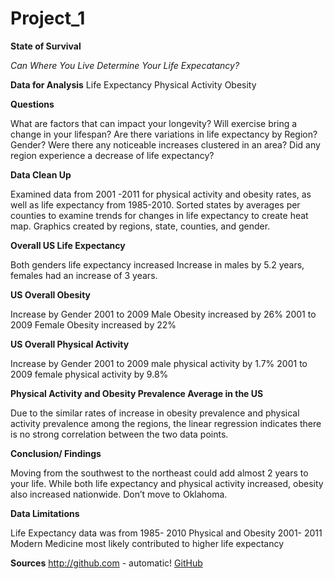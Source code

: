 # Project_1
**State of Survival** 

*Can Where You Live Determine Your Life Expecatancy?* 



**Data for Analysis**
Life Expectancy
Physical Activity 
Obesity


**Questions** 

What are factors that can impact your longevity? 
Will exercise bring a change in your lifespan? 
Are there variations in life expectancy by Region? Gender?
Were there any noticeable increases clustered in an area? 
Did any region experience a decrease of life expectancy? 


**Data Clean Up**

Examined data from 2001 -2011 for physical activity and obesity rates, as well as life expectancy from 1985-2010.
Sorted states by averages per counties to examine trends for changes in life expectancy to create heat map. 
Graphics created by regions, state, counties, and gender. 


**Overall US Life Expectancy** 

Both genders life expectancy increased 
Increase in males by 5.2 years, females had an increase of 3 years. 


**US Overall Obesity**

Increase by Gender
2001 to 2009 Male Obesity increased by 26%
2001 to 2009 Female Obesity increased by 22%


**US Overall Physical Activity**

Increase by Gender
2001 to 2009  male physical activity by 1.7% 
2001 to 2009  female physical activity by 9.8%



**Physical Activity and Obesity Prevalence Average in the US**

Due to the similar rates of increase in obesity prevalence and physical activity prevalence among the regions, the linear regression indicates there is no strong
correlation between the two data points.


**Conclusion/ Findings** 

Moving from the southwest to the northeast could add almost 2 years to your life. 
While both life expectancy and physical activity increased, obesity also increased nationwide.
Don’t move to Oklahoma. 


**Data Limitations**
 
Life Expectancy data was from  1985- 2010
Physical and Obesity 2001- 2011 
Modern Medicine most likely contributed to higher life expectancy

**Sources**
http://github.com - automatic!
[GitHub](http://www.healthdata.org/)
